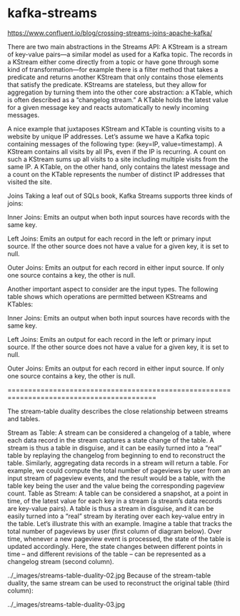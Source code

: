 # kafka-streams

https://www.confluent.io/blog/crossing-streams-joins-apache-kafka/

There are two main abstractions in the Streams API: A KStream is a stream of key-value pairs—a similar model as used for a Kafka topic. The records in a KStream either come directly from a topic or have gone through some kind of transformation—for example there is a filter method that takes a predicate and returns another KStream that only contains those elements that satisfy the predicate. KStreams are stateless, but they allow for aggregation by turning them into the other core abstraction: a KTable, which is often described as a “changelog stream.” A KTable holds the latest value for a given message key and reacts automatically to newly incoming messages.

A nice example that juxtaposes KStream and KTable is counting visits to a website by unique IP addresses. Let’s assume we have a Kafka topic containing messages of the following type: (key=IP, value=timestamp). A KStream contains all visits by all IPs, even if the IP is recurring. A count on such a KStream sums up all visits to a site including multiple visits from the same IP. A KTable, on the other hand, only contains the latest message and a count on the KTable represents the number of distinct IP addresses that visited the site.

Joins
Taking a leaf out of SQLs book, Kafka Streams supports three kinds of joins:

Inner Joins: Emits an output when both input sources have records with the same key.

Left Joins: Emits an output for each record in the left or primary input source. If the other source does not have a value for a given key, it is set to null.

Outer Joins: Emits an output for each record in either input source. If only one source contains a key, the other is null.

Another important aspect to consider are the input types. The following table shows which operations are permitted between KStreams and KTables:

Inner Joins: Emits an output when both input sources have records with the same key.

Left Joins: Emits an output for each record in the left or primary input source. If the other source does not have a value for a given key, it is set to null.

Outer Joins: Emits an output for each record in either input source. If only one source contains a key, the other is null.

==========================================================================================

The stream-table duality describes the close relationship between streams and tables.

Stream as Table: A stream can be considered a changelog of a table, where each data record in the stream captures a state change of the table. A stream is thus a table in disguise, and it can be easily turned into a “real” table by replaying the changelog from beginning to end to reconstruct the table. Similarly, aggregating data records in a stream will return a table. For example, we could compute the total number of pageviews by user from an input stream of pageview events, and the result would be a table, with the table key being the user and the value being the corresponding pageview count.
Table as Stream: A table can be considered a snapshot, at a point in time, of the latest value for each key in a stream (a stream’s data records are key-value pairs). A table is thus a stream in disguise, and it can be easily turned into a “real” stream by iterating over each key-value entry in the table.
Let’s illustrate this with an example. Imagine a table that tracks the total number of pageviews by user (first column of diagram below). Over time, whenever a new pageview event is processed, the state of the table is updated accordingly. Here, the state changes between different points in time – and different revisions of the table – can be represented as a changelog stream (second column).

../_images/streams-table-duality-02.jpg
Because of the stream-table duality, the same stream can be used to reconstruct the original table (third column):

../_images/streams-table-duality-03.jpg

